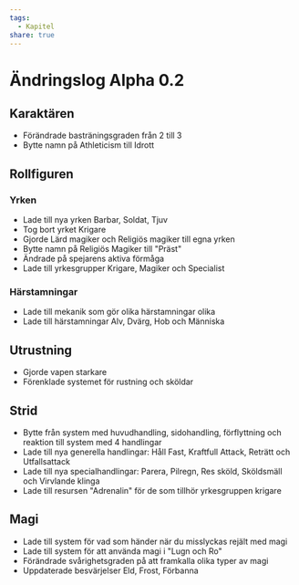 ```yaml
---
tags:
  - Kapitel
share: true
---
```

# Ändringslog Alpha 0.2

## Karaktären
- Förändrade basträningsgraden från 2 till 3
- Bytte namn på Athleticism till Idrott

## Rollfiguren
### Yrken 
- Lade till nya yrken Barbar, Soldat, Tjuv
- Tog bort yrket Krigare
- Gjorde Lärd magiker och Religiös magiker till egna yrken
- Bytte namn på Religiös Magiker till "Präst"
- Ändrade på spejarens aktiva förmåga
- Lade till yrkesgrupper Krigare, Magiker och Specialist

### Härstamningar
- Lade till mekanik som gör olika härstamningar olika
- Lade till härstamningar Alv, Dvärg, Hob och Människa

## Utrustning
- Gjorde vapen starkare
- Förenklade systemet för rustning och sköldar

## Strid
- Bytte från system med huvudhandling, sidohandling, förflyttning och reaktion till system med 4 handlingar
- Lade till nya generella handlingar: Håll Fast, Kraftfull Attack, Reträtt och Utfallsattack
- Lade till nya specialhandlingar: Parera, Pilregn, Res sköld, Sköldsmäll och Virvlande klinga
- Lade till resursen "Adrenalin" för de som tillhör yrkesgruppen krigare 

## Magi
- Lade till system för vad som händer när du misslyckas rejält med magi
- Lade till system för att använda magi i "Lugn och Ro"
- Förändrade svårighetsgraden på att framkalla olika typer av magi
- Uppdaterade besvärjelser Eld, Frost, Förbanna 